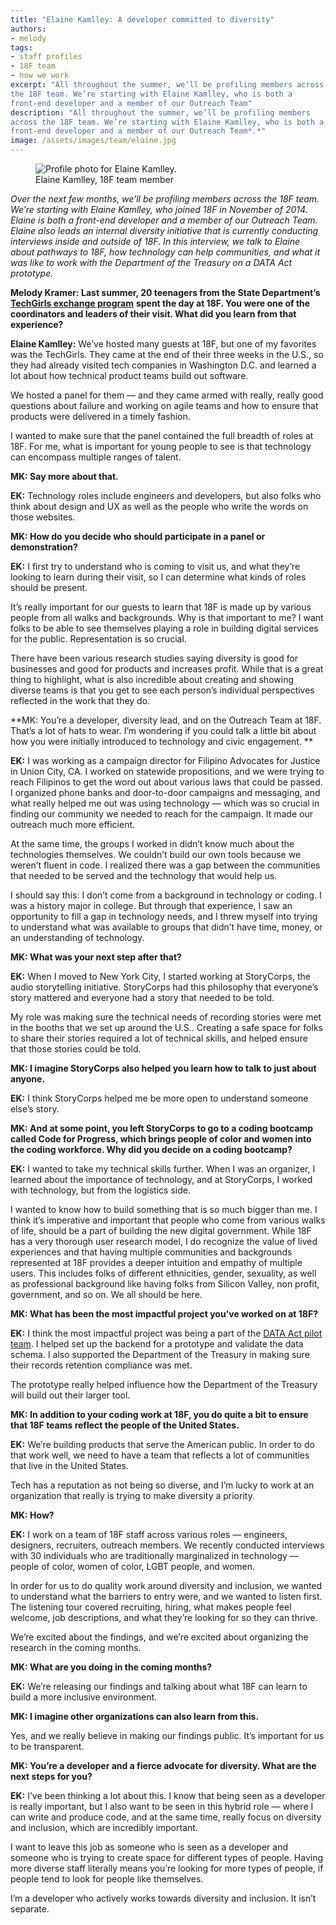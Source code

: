 ```yaml
---
title: "Elaine Kamlley: A developer committed to diversity"
authors:
- melody
tags: 
- staff profiles
- 18F team
- how we work
excerpt: "All throughout the summer, we’ll be profiling members across
the 18F team. We’re starting with Elaine Kamlley, who is both a
front-end developer and a member of our Outreach Team"
description: "All throughout the summer, we’ll be profiling members
across the 18F team. We’re starting with Elaine Kamlley, who is both a
front-end developer and a member of our Outreach Team*.*"
image: /assets/images/team/elaine.jpg
---
```

<figure class="align-right">
	<img src="{{site.baseurl}}{{page.image}}" alt="Profile photo for Elaine Kamlley.">
	<figcaption>Elaine Kamlley, 18F team member</figcaption>
</figure>

*Over the next few months, we’ll be profiling members across the 18F
team. We’re starting with Elaine Kamlley, who joined 18F in November of
2014. Elaine is both a front-end developer and a member of our Outreach
Team. Elaine also leads an internal diversity initiative that is
currently conducting interviews inside and outside of 18F. In this
interview, we talk to Elaine about pathways to 18F, how technology can
help communities, and what it was like to work with the Department of
the Treasury on a DATA Act prototype.*

**Melody Kramer: Last summer, 20 teenagers from the State Department’s**
[**TechGirls exchange
program**](https://exchanges.state.gov/non-us/program/techgirls)
**spent the day at 18F. You were one of the coordinators and leaders of
their visit. What did you learn from that experience?**

**Elaine Kamlley:** We’ve hosted many guests at 18F, but one of my
favorites was the TechGirls. They came at the end of their three weeks
in the U.S., so they had already visited tech companies in Washington
D.C. and learned a lot about how technical product teams build out
software.

We hosted a panel for them — and they came armed with really, really
good questions about failure and working on agile teams and how to
ensure that products were delivered in a timely fashion.

I wanted to make sure that the panel contained the full breadth of roles
at 18F. For me, what is important for young people to see is that
technology can encompass multiple ranges of talent.

**MK: Say more about that.**

**EK:** Technology roles include engineers and developers, but also
folks who think about design and UX as well as the people who write the
words on those websites.

**MK: How do you decide who should participate in a panel or
demonstration?**

**EK:** I first try to understand who is coming to visit us, and what
they’re looking to learn during their visit, so I can determine what
kinds of roles should be present.

It’s really important for our guests to learn that 18F is made up by
various people from all walks and backgrounds. Why is that important to
me? I want folks to be able to see themselves playing a role in building
digital services for the public. Representation is so crucial.

There have been various research studies saying diversity is good for
businesses and good for products and increases profit. While that is a
great thing to highlight, what is also incredible about creating and
showing diverse teams is that you get to see each person’s individual
perspectives reflected in the work that they do.

**MK: You’re a developer, diversity lead, and on the Outreach Team at
18F. That’s a lot of hats to wear. I’m wondering if you could talk a
little bit about how you were initially introduced to technology and
civic engagement. **

**EK:** I was working as a campaign director for Filipino Advocates for
Justice in Union City, CA. I worked on statewide propositions, and we
were trying to reach Filipinos to get the word out about various laws
that could be passed. I organized phone banks and door-to-door campaigns
and messaging, and what really helped me out was using technology —
which was so crucial in finding our community we needed to reach for the
campaign. It made our outreach much more efficient.

At the same time, the groups I worked in didn’t know much about the
technologies themselves. We couldn’t build our own tools because we
weren’t fluent in code. I realized there was a gap between the
communities that needed to be served and the technology that would help
us.

I should say this: I don’t come from a background in technology or
coding. I was a history major in college. But through that experience, I
saw an opportunity to fill a gap in technology needs, and I threw myself
into trying to understand what was available to groups that didn’t have
time, money, or an understanding of technology.

**MK: What was your next step after that?**

**EK:** When I moved to New York City, I started working at StoryCorps,
the audio storytelling initiative. StoryCorps had this philosophy that
everyone’s story mattered and everyone had a story that needed to be
told.

My role was making sure the technical needs of recording stories were
met in the booths that we set up around the U.S.. Creating a safe space
for folks to share their stories required a lot of technical skills, and
helped ensure that those stories could be told.

**MK: I imagine StoryCorps also helped you learn how to talk to just
about anyone.**

**EK:** I think StoryCorps helped me be more open to understand someone
else’s story.

**MK: And at some point, you left StoryCorps to go to a coding bootcamp
called Code for Progress, which brings people of color and women into
the coding workforce. Why did you decide on a coding bootcamp?**

**EK:** I wanted to take my technical skills further. When I was an
organizer, I learned about the importance of technology, and at
StoryCorps, I worked with technology, but from the logistics side.

I wanted to know how to build something that is so much bigger than me.
I think it’s imperative and important that people who come from various
walks of life, should be a part of building the new digital government.
While 18F has a very thorough user research model, I do recognize the
value of lived experiences and that having multiple communities and
backgrounds represented at 18F provides a deeper intuition and empathy
of multiple users. This includes folks of different ethnicities, gender,
sexuality, as well as professional background like having folks from
Silicon Valley, non profit, government, and so on. We all should be
here.

**MK: What has been the most impactful project you’ve worked on at
18F?**

**EK:** I think the most impactful project was being a part of the
[DATA Act pilot
team](https://18f.gsa.gov/2015/06/09/data-act-data-act-explainer/). I
helped set up the backend for a prototype and validate the data schema.
I also supported the Department of the Treasury in making sure their
records retention compliance was met.

The prototype really helped influence how the Department of the Treasury
will build out their larger tool.

**MK: In addition to your coding work at 18F, you do quite a bit to
ensure that 18F teams reflect the people of the United States.**

**EK:** We’re building products that serve the American public. In order
to do that work well, we need to have a team that reflects a lot of
communities that live in the United States.

Tech has a reputation as not being so diverse, and I’m lucky to work at
an organization that really is trying to make diversity a priority.

**MK: How?**

**EK:** I work on a team of 18F staff across various roles — engineers,
designers, recruiters, outreach members. We recently conducted
interviews with 30 individuals who are traditionally marginalized in
technology — people of color, women of color, LGBT people, and women.

In order for us to do quality work around diversity and inclusion, we
wanted to understand what the barriers to entry were, and we wanted to
listen first. The listening tour covered recruiting, hiring, what makes
people feel welcome, job descriptions, and what they’re looking for so
they can thrive.

We’re excited about the findings, and we’re excited about organizing the
research in the coming months.

**MK: What are you doing in the coming months?**

**EK:** We’re releasing our findings and talking about what 18F can
learn to build a more inclusive environment.

**MK: I imagine other organizations can also learn from this.**

Yes, and we really believe in making our findings public. It’s important
for us to be transparent.

**MK: You’re a developer and a fierce advocate for diversity. What are
the next steps for you?**

**EK:** I’ve been thinking a lot about this. I know that being seen as a
developer is really important, but I also want to be seen in this hybrid
role — where I can write and produce code, and at the same time, really
focus on diversity and inclusion, which are incredibly important.

I want to leave this job as someone who is seen as a developer and
someone who is trying to create space for different types of people.
Having more diverse staff literally means you’re looking for more types
of people, if people tend to look for people like themselves.

I’m a developer who actively works towards diversity and inclusion. It
isn’t separate.
